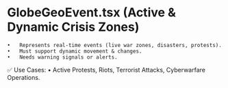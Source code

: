 # GlobeGeoEvent.tsx (Active & Dynamic Crisis Zones)
	•	Represents real-time events (live war zones, disasters, protests).
	•	Must support dynamic movement & changes.
	•	Needs warning signals or alerts.

✅ Use Cases:
	•	Active Protests, Riots, Terrorist Attacks, Cyberwarfare Operations.